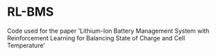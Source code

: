 # RL-BMS
Code used for the paper 'Lithium-Ion Battery Management System with Reinforcement Learning for Balancing State of Charge and Cell Temperature'
